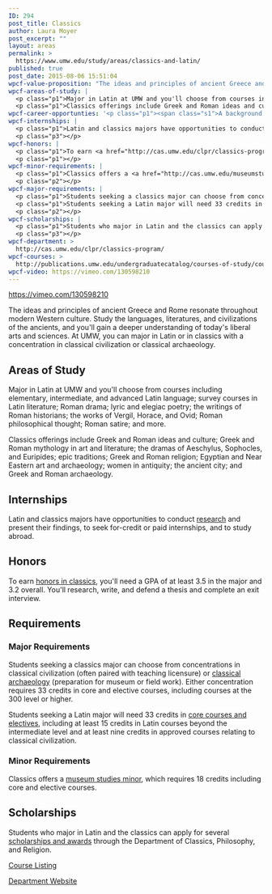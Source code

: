 ```yaml
---
ID: 294
post_title: Classics
author: Laura Moyer
post_excerpt: ""
layout: areas
permalink: >
  https://www.umw.edu/study/areas/classics-and-latin/
published: true
post_date: 2015-08-06 15:51:04
wpcf-value-proposition: "The ideas and principles of ancient Greece and Rome resonate throughout modern Western culture. Study the languages, literatures, and civilizations of the ancients, and you'll gain a deeper understanding of today's liberal arts and sciences. At UMW, you can major in Latin or in classics with a concentration in classical civilization or classical archaeology."
wpcf-areas-of-study: |
  <p class="p1">Major in Latin at UMW and you'll choose from courses including elementary, intermediate, and advanced Latin language; survey courses in Latin literature; Roman drama; lyric and elegiac poetry; the writings of Roman historians; the works of Vergil, Horace, and Ovid; Roman philosophical thought; Roman satire; and more.</p>
  <p class="p1">Classics offerings include Greek and Roman ideas and culture; Greek and Roman mythology in art and literature; the dramas of Aeschylus, Sophocles, and Euripides; epic traditions; Greek and Roman religion; Egyptian and Near Eastern art and archaeology; women in antiquity; the ancient city; and Greek and Roman archaeology.</p>
wpcf-career-opportunties: '<p class="p1"><span class="s1">A background in Latin or classics gives graduates a wide range of opportunities after college,</span> including museum work, archaeology, graduate study, teaching, and translating. A classics major is also excellent preparation for the LSAT and law school.</p>'
wpcf-internships: |
  <p class="p1">Latin and classics majors have opportunities to conduct <a href="http://cas.umw.edu/clpr/undergraduate-research/">research</a> and present their findings, to seek for-credit or paid internships, and to study abroad.</p>
  <p class="p3"></p>
wpcf-honors: |
  <p class="p1">To earn <a href="http://cas.umw.edu/clpr/classics-program/undergraduate-research-2/">honors in classics</a>, you'll need a GPA of at least 3.5 in the major and 3.2 overall. You'll research, write, and defend a thesis and complete an exit interview.</p>
  <p class="p1"></p>
wpcf-minor-requirements: |
  <p class="p1">Classics offers a <a href="http://cas.umw.edu/museumstudies/">museum studies minor</a>, which requires 18 credits including core and elective courses.</p>
  <p class="p2"></p>
wpcf-major-requirements: |
  <p class="p1">Students seeking a classics major can choose from concentrations in classical civilization (often paired with teaching licensure) or <a href="https://vimeo.com/129708065">classical archaeology</a> (preparation for museum or field work). Either concentration requires 33 credits in core and elective courses, including courses at the 300 level or higher.</p>
  <p class="p1">Students seeking a Latin major will need 33 credits in <a href="http://publications.umw.edu/undergraduatecatalog/courses-of-study/majors/latn/">core courses and electives</a>, including at least 15 credits in Latin courses beyond the intermediate level and at least nine credits in approved courses relating to classical civilization.</p>
  <p class="p2"></p>
wpcf-scholarships: |
  <p class="p1">Students who major in Latin and the classics can apply for several <a href="http://cas.umw.edu/clpr/undergraduate-scholarships-and-awards/">scholarships and awards</a> through the Department of Classics, Philosophy, and Religion.</p>
  <p class="p3"></p>
wpcf-department: >
  http://cas.umw.edu/clpr/classics-program/
wpcf-courses: >
  http://publications.umw.edu/undergraduatecatalog/courses-of-study/course-descriptions/clas/
wpcf-video: https://vimeo.com/130598210
---
```


<!-- End Types Custom Fields -->
<!-- Types Custom Fields: -->

<!-- video -->
https://vimeo.com/130598210
<!-- End video -->

<!-- value-proposition -->
The ideas and principles of ancient Greece and Rome resonate throughout modern Western culture. Study the languages, literatures, and civilizations of the ancients, and you'll gain a deeper understanding of today's liberal arts and sciences. At UMW, you can major in Latin or in classics with a concentration in classical civilization or classical archaeology.
<!-- End value-proposition -->

<!-- areas-of-study -->
<h2>Areas of Study</h2><p class="p1">Major in Latin at UMW and you'll choose from courses including elementary, intermediate, and advanced Latin language; survey courses in Latin literature; Roman drama; lyric and elegiac poetry; the writings of Roman historians; the works of Vergil, Horace, and Ovid; Roman philosophical thought; Roman satire; and more.</p>
<p class="p1">Classics offerings include Greek and Roman ideas and culture; Greek and Roman mythology in art and literature; the dramas of Aeschylus, Sophocles, and Euripides; epic traditions; Greek and Roman religion; Egyptian and Near Eastern art and archaeology; women in antiquity; the ancient city; and Greek and Roman archaeology.</p>
<!-- End areas-of-study -->

<!-- internships -->
<h2>Internships</h2><p class="p1">Latin and classics majors have opportunities to conduct <a href="http://cas.umw.edu/clpr/undergraduate-research/">research</a> and present their findings, to seek for-credit or paid internships, and to study abroad.</p>
<p class="p3"></p>
<!-- End internships -->

<!-- honors -->
<h2>Honors</h2><p class="p1">To earn <a href="http://cas.umw.edu/clpr/classics-program/undergraduate-research-2/">honors in classics</a>, you'll need a GPA of at least 3.5 in the major and 3.2 overall. You'll research, write, and defend a thesis and complete an exit interview.</p>
<p class="p1"></p>
<!-- End honors -->

<!-- requirements -->
<h2>Requirements</h2>
<!-- major-requirements -->
<h3>Major Requirements</h3><p class="p1">Students seeking a classics major can choose from concentrations in classical civilization (often paired with teaching licensure) or <a href="https://vimeo.com/129708065">classical archaeology</a> (preparation for museum or field work). Either concentration requires 33 credits in core and elective courses, including courses at the 300 level or higher.</p>
<p class="p1">Students seeking a Latin major will need 33 credits in <a href="http://publications.umw.edu/undergraduatecatalog/courses-of-study/majors/latn/">core courses and electives</a>, including at least 15 credits in Latin courses beyond the intermediate level and at least nine credits in approved courses relating to classical civilization.</p>
<p class="p2"></p>
<!-- End major-requirements -->

<!-- minor-requirements -->
<h3>Minor Requirements</h3><p class="p1">Classics offers a <a href="http://cas.umw.edu/museumstudies/">museum studies minor</a>, which requires 18 credits including core and elective courses.</p>
<p class="p2"></p>
<!-- End minor-requirements -->

<!-- End requirements -->

<!-- scholarships -->
<h2>Scholarships</h2><p class="p1">Students who major in Latin and the classics can apply for several <a href="http://cas.umw.edu/clpr/undergraduate-scholarships-and-awards/">scholarships and awards</a> through the Department of Classics, Philosophy, and Religion.</p>
<p class="p3"></p>
<!-- End scholarships -->

<!-- courses -->
<a href="http://publications.umw.edu/undergraduatecatalog/courses-of-study/course-descriptions/clas/" class="button">Course Listing</a>
<!-- End courses -->

<!-- department -->
<a href="http://cas.umw.edu/clpr/classics-program/" class="button">Department Website</a>
<!-- End department -->

<!-- End Types Custom Fields -->